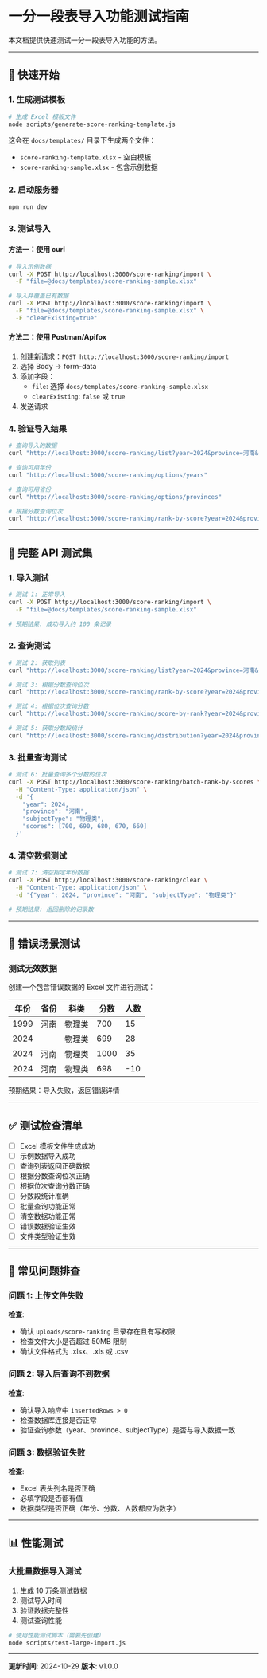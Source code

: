 # 一分一段表导入功能测试指南

本文档提供快速测试一分一段表导入功能的方法。

---

## 🚀 快速开始

### 1. 生成测试模板

```bash
# 生成 Excel 模板文件
node scripts/generate-score-ranking-template.js
```

这会在 `docs/templates/` 目录下生成两个文件：
- `score-ranking-template.xlsx` - 空白模板
- `score-ranking-sample.xlsx` - 包含示例数据

### 2. 启动服务器

```bash
npm run dev
```

### 3. 测试导入

#### 方法一：使用 curl

```bash
# 导入示例数据
curl -X POST http://localhost:3000/score-ranking/import \
  -F "file=@docs/templates/score-ranking-sample.xlsx"

# 导入并覆盖已有数据
curl -X POST http://localhost:3000/score-ranking/import \
  -F "file=@docs/templates/score-ranking-sample.xlsx" \
  -F "clearExisting=true"
```

#### 方法二：使用 Postman/Apifox

1. 创建新请求：`POST http://localhost:3000/score-ranking/import`
2. 选择 Body → form-data
3. 添加字段：
   - `file`: 选择 `docs/templates/score-ranking-sample.xlsx`
   - `clearExisting`: `false` 或 `true`
4. 发送请求

### 4. 验证导入结果

```bash
# 查询导入的数据
curl "http://localhost:3000/score-ranking/list?year=2024&province=河南&subjectType=物理类"

# 查询可用年份
curl "http://localhost:3000/score-ranking/options/years"

# 查询可用省份
curl "http://localhost:3000/score-ranking/options/provinces"

# 根据分数查询位次
curl "http://localhost:3000/score-ranking/rank-by-score?year=2024&province=河南&subjectType=物理类&score=680"
```

---

## 📝 完整 API 测试集

### 1. 导入测试

```bash
# 测试 1: 正常导入
curl -X POST http://localhost:3000/score-ranking/import \
  -F "file=@docs/templates/score-ranking-sample.xlsx"

# 预期结果: 成功导入约 100 条记录
```

### 2. 查询测试

```bash
# 测试 2: 获取列表
curl "http://localhost:3000/score-ranking/list?year=2024&province=河南&pageNum=1&pageSize=10"

# 测试 3: 根据分数查询位次
curl "http://localhost:3000/score-ranking/rank-by-score?year=2024&province=河南&subjectType=物理类&score=700"

# 测试 4: 根据位次查询分数
curl "http://localhost:3000/score-ranking/score-by-rank?year=2024&province=河南&subjectType=物理类&rank=100"

# 测试 5: 获取分数段统计
curl "http://localhost:3000/score-ranking/distribution?year=2024&province=河南&subjectType=物理类"
```

### 3. 批量查询测试

```bash
# 测试 6: 批量查询多个分数的位次
curl -X POST http://localhost:3000/score-ranking/batch-rank-by-scores \
  -H "Content-Type: application/json" \
  -d '{
    "year": 2024,
    "province": "河南",
    "subjectType": "物理类",
    "scores": [700, 690, 680, 670, 660]
  }'
```

### 4. 清空数据测试

```bash
# 测试 7: 清空指定年份数据
curl -X POST http://localhost:3000/score-ranking/clear \
  -H "Content-Type: application/json" \
  -d '{"year": 2024, "province": "河南", "subjectType": "物理类"}'

# 预期结果: 返回删除的记录数
```

---

## 🧪 错误场景测试

### 测试无效数据

创建一个包含错误数据的 Excel 文件进行测试：

| 年份 | 省份 | 科类 | 分数 | 人数 |
|------|------|------|------|------|
| 1999 | 河南 | 物理类 | 700 | 15 |  ← 年份超出范围
| 2024 |      | 物理类 | 699 | 28 |  ← 缺少省份
| 2024 | 河南 | 物理类 | 1000 | 35 | ← 分数超出范围
| 2024 | 河南 | 物理类 | 698 | -10 | ← 人数为负数

预期结果：导入失败，返回错误详情

---

## ✅ 测试检查清单

- [ ] Excel 模板文件生成成功
- [ ] 示例数据导入成功
- [ ] 查询列表返回正确数据
- [ ] 根据分数查询位次正确
- [ ] 根据位次查询分数正确
- [ ] 分数段统计准确
- [ ] 批量查询功能正常
- [ ] 清空数据功能正常
- [ ] 错误数据验证生效
- [ ] 文件类型验证生效

---

## 🐛 常见问题排查

### 问题 1: 上传文件失败

**检查**:
- 确认 `uploads/score-ranking` 目录存在且有写权限
- 检查文件大小是否超过 50MB 限制
- 确认文件格式为 .xlsx、.xls 或 .csv

### 问题 2: 导入后查询不到数据

**检查**:
- 确认导入响应中 `insertedRows > 0`
- 检查数据库连接是否正常
- 验证查询参数（year、province、subjectType）是否与导入数据一致

### 问题 3: 数据验证失败

**检查**:
- Excel 表头列名是否正确
- 必填字段是否都有值
- 数据类型是否正确（年份、分数、人数都应为数字）

---

## 📊 性能测试

### 大批量数据导入测试

1. 生成 10 万条测试数据
2. 测试导入时间
3. 验证数据完整性
4. 测试查询性能

```bash
# 使用性能测试脚本（需要先创建）
node scripts/test-large-import.js
```

---

**更新时间**: 2024-10-29
**版本**: v1.0.0

